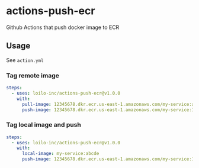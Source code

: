 # actions-push-ecr

Github Actions that push docker image to ECR

## Usage

See `action.yml`

### Tag remote image

```yml
steps:
  - uses: loilo-inc/actions-push-ecr@v1.0.0
    with:
      pull-image: 12345678.dkr.ecr.us-east-1.amazonaws.com/my-service:abcdef
      push-image: 12345678.dkr.ecr.us-east-1.amazonaws.com/my-service:1.0.0
```

### Tag local image and push

```yml
steps:
  - uses: loilo-inc/actions-push-ecr@v1.0.0
    with:     
      local-image: my-service:abcde
      push-image: 12345678.dkr.ecr.us-east-1.amazonaws.com/my-service:1.0.0
```
